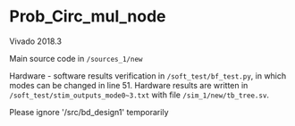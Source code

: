# Prob_Circ_mul_node

Vivado 2018.3

Main source code in `/sources_1/new` 

Hardware - software results verification in `/soft_test/bf_test.py`, in which modes can be changed in line 51. Hardware results are written in `/soft_test/stim_outputs_mode0~3.txt` with file `/sim_1/new/tb_tree.sv`.

Please ignore '/src/bd_design1' temporarily
